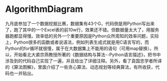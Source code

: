 # AlgorithmDiagram
九月底参加了一个数据挖掘比赛，数据集有43个G，代码倒是用Python写出来了，跑了其中的一个Excel表的前10w行，效果还不错。但数据量太大了，用服务器跑都显得慢。效率低的另外一个重要原因是Python众所周知的效率问题，实际上，Python很多的函数或者说语法，例如列表生成式就是用C语言写的，而Python的for循环就很慢，属于在大数据集上不能用的语句（可用map替换）。所以，开始看北大裘宗燕教授所著的《数据结构与算法--Python语言描述》，把书中涉及到的代码自己实现了一遍，并且给出了详细注释。另外，看了袁国忠学者所译的《算法图解》，里面介绍了一些贪心算法、动态规划等经典算法，有所收获，代码也一并贴出。
